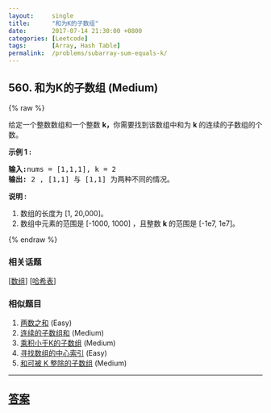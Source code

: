```yaml
---
layout:     single
title:      "和为K的子数组"
date:       2017-07-14 21:30:00 +0800
categories: [Leetcode]
tags:       [Array, Hash Table]
permalink:  /problems/subarray-sum-equals-k/
---
```


## 560. 和为K的子数组 (Medium)

{% raw %}

<p>给定一个整数数组和一个整数&nbsp;<strong>k，</strong>你需要找到该数组中和为&nbsp;<strong>k&nbsp;</strong>的连续的子数组的个数。</p>

<p><strong>示例 1 :</strong></p>

<pre>
<strong>输入:</strong>nums = [1,1,1], k = 2
<strong>输出:</strong> 2 , [1,1] 与 [1,1] 为两种不同的情况。
</pre>

<p><strong>说明 :</strong></p>

<ol>
	<li>数组的长度为 [1, 20,000]。</li>
	<li>数组中元素的范围是 [-1000, 1000] ，且整数&nbsp;<strong>k&nbsp;</strong>的范围是&nbsp;[-1e7, 1e7]。</li>
</ol>

{% endraw %}

### 相关话题
  [[数组](https://github.com/openset/leetcode/tree/master/tag/array/README.md)]
  [[哈希表](https://github.com/openset/leetcode/tree/master/tag/hash-table/README.md)]

### 相似题目
  1. [两数之和](/problems/two-sum) (Easy)
  1. [连续的子数组和](/problems/continuous-subarray-sum) (Medium)
  1. [乘积小于K的子数组](/problems/subarray-product-less-than-k) (Medium)
  1. [寻找数组的中心索引](/problems/find-pivot-index) (Easy)
  1. [和可被 K 整除的子数组](/problems/subarray-sums-divisible-by-k) (Medium)

---

## [答案](https://github.com/openset/leetcode/tree/master/problems/subarray-sum-equals-k)
